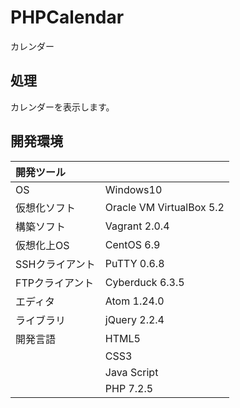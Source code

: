# PHPCalendar
カレンダー

## 処理
カレンダーを表示します。

## 開発環境
| 開発ツール |  |
|:-|:-|
| OS | Windows10 |
| 仮想化ソフト | Oracle VM VirtualBox 5.2 |
| 構築ソフト | Vagrant 2.0.4 |
| 仮想化上OS | CentOS 6.9 |
| SSHクライアント | PuTTY 0.6.8 |
| FTPクライアント | Cyberduck 6.3.5 |
| エディタ | Atom 1.24.0 |
| ライブラリ | jQuery 2.2.4 |
| 開発言語 | HTML5 |
| | CSS3 |
| | Java Script |
| | PHP 7.2.5 |
